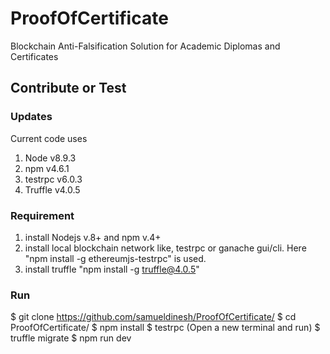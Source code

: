 # ProofOfCertificate
Blockchain Anti-Falsification Solution for Academic Diplomas and Certificates

## Contribute or Test

  ### Updates
  Current code uses 
  1. Node v8.9.3
  2. npm v4.6.1
  3. testrpc v6.0.3
  4. Truffle v4.0.5

  ### Requirement
   1. install Nodejs v.8+ and npm v.4+
   2. install local blockchain network like, testrpc or ganache gui/cli. Here "npm install -g ethereumjs-testrpc" is used.
   3. install truffle "npm install -g truffle@4.0.5"

  ### Run 
   $ git clone https://github.com/samueldinesh/ProofOfCertificate/
   $ cd ProofOfCertificate/
   $ npm install
   $ testrpc (Open a new terminal and run)
   $ truffle migrate
   $ npm run dev
 
